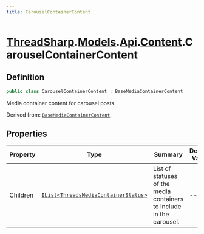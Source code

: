 ```yaml
---
title: CarouselContainerContent
---
```


# [ThreadSharp](../../../).[Models](../../).[Api](../).[Content](./).CarouselContainerContent

## Definition

```c#
public class CarouselContainerContent : BaseMediaContainerContent
```

Media container content for carousel posts.

Derived from: [`BaseMediaContainerContent`](./BaseMediaContainerContent).

## Properties

| Property | Type                                                                   | Summary                                                              | Default Value |
|----------|------------------------------------------------------------------------|----------------------------------------------------------------------|---------------|
| Children | [`IList<ThreadsMediaContainerStatus>`](../ThreadsMediaContainerStatus) | List of statuses of the media containers to include in the carousel. | --            |